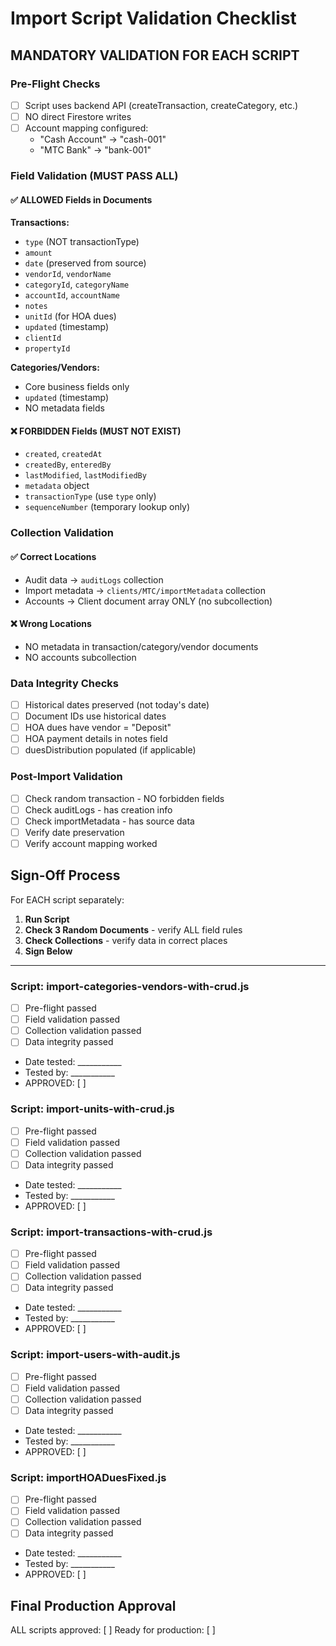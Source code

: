 # Import Script Validation Checklist

## MANDATORY VALIDATION FOR EACH SCRIPT

### Pre-Flight Checks
- [ ] Script uses backend API (createTransaction, createCategory, etc.)
- [ ] NO direct Firestore writes
- [ ] Account mapping configured: 
  - "Cash Account" → "cash-001"
  - "MTC Bank" → "bank-001"

### Field Validation (MUST PASS ALL)

#### ✅ ALLOWED Fields in Documents
**Transactions:**
- `type` (NOT transactionType)
- `amount`
- `date` (preserved from source)
- `vendorId`, `vendorName`
- `categoryId`, `categoryName`
- `accountId`, `accountName`
- `notes`
- `unitId` (for HOA dues)
- `updated` (timestamp)
- `clientId`
- `propertyId`

**Categories/Vendors:**
- Core business fields only
- `updated` (timestamp)
- NO metadata fields

#### ❌ FORBIDDEN Fields (MUST NOT EXIST)
- `created`, `createdAt`
- `createdBy`, `enteredBy`
- `lastModified`, `lastModifiedBy`
- `metadata` object
- `transactionType` (use `type` only)
- `sequenceNumber` (temporary lookup only)

### Collection Validation

#### ✅ Correct Locations
- Audit data → `auditLogs` collection
- Import metadata → `clients/MTC/importMetadata` collection
- Accounts → Client document array ONLY (no subcollection)

#### ❌ Wrong Locations
- NO metadata in transaction/category/vendor documents
- NO accounts subcollection

### Data Integrity Checks
- [ ] Historical dates preserved (not today's date)
- [ ] Document IDs use historical dates
- [ ] HOA dues have vendor = "Deposit"
- [ ] HOA payment details in notes field
- [ ] duesDistribution populated (if applicable)

### Post-Import Validation
- [ ] Check random transaction - NO forbidden fields
- [ ] Check auditLogs - has creation info
- [ ] Check importMetadata - has source data
- [ ] Verify date preservation
- [ ] Verify account mapping worked

## Sign-Off Process

For EACH script separately:

1. **Run Script**
2. **Check 3 Random Documents** - verify ALL field rules
3. **Check Collections** - verify data in correct places
4. **Sign Below**

---

### Script: import-categories-vendors-with-crud.js
- [ ] Pre-flight passed
- [ ] Field validation passed
- [ ] Collection validation passed
- [ ] Data integrity passed
- Date tested: ___________
- Tested by: ___________
- APPROVED: [ ]

### Script: import-units-with-crud.js
- [ ] Pre-flight passed
- [ ] Field validation passed
- [ ] Collection validation passed
- [ ] Data integrity passed
- Date tested: ___________
- Tested by: ___________
- APPROVED: [ ]

### Script: import-transactions-with-crud.js
- [ ] Pre-flight passed
- [ ] Field validation passed
- [ ] Collection validation passed
- [ ] Data integrity passed
- Date tested: ___________
- Tested by: ___________
- APPROVED: [ ]

### Script: import-users-with-audit.js
- [ ] Pre-flight passed
- [ ] Field validation passed
- [ ] Collection validation passed
- [ ] Data integrity passed
- Date tested: ___________
- Tested by: ___________
- APPROVED: [ ]

### Script: importHOADuesFixed.js
- [ ] Pre-flight passed
- [ ] Field validation passed
- [ ] Collection validation passed
- [ ] Data integrity passed
- Date tested: ___________
- Tested by: ___________
- APPROVED: [ ]

## Final Production Approval
ALL scripts approved: [ ]
Ready for production: [ ]